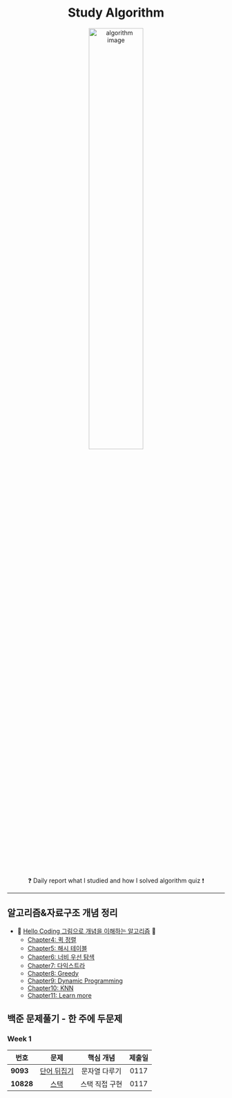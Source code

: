 <h1 align="center">Study Algorithm</h1>
<p align="center">
    <img alt="algorithm image" src="https://user-images.githubusercontent.com/53554014/88824019-bd8a1e80-d200-11ea-9e4e-86904a39d2e7.jpg" width=50% height=50% />
</p>
<p align="center">
    &#10067; Daily report what I studied and how I solved algorithm quiz  &#10071;
</p>

***

## 알고리즘&자료구조 개념 정리
* &#128215; [Hello Coding 그림으로 개념을 이해하는 알고리즘](http://www.yes24.com/Product/Goods/37885448) &#128215;
    * [Chapter4: 퀵 정렬](https://github.com/seraaaayeo/Study-Algorithm/tree/master/Algorithm/Chapter4_qsort)
    * [Chapter5: 해시 테이블](https://github.com/seraaaayeo/Study-Algorithm/tree/master/Algorithm/Chapter5_Hash)
    * [Chapter6: 너비 우선 탐색](https://github.com/seraaaayeo/Study-Algorithm/tree/master/Algorithm/Chapter6_BFS)
    * [Chapter7: 다익스트라](https://github.com/seraaaayeo/Study-Algorithm/tree/master/Algorithm/Chapter7_Dijkstra)
    * [Chapter8: Greedy](https://github.com/seraaaayeo/Study-Algorithm/tree/master/Algorithm/Chapter8_Greedy)
    * [Chapter9: Dynamic Programming](https://github.com/seraaaayeo/Study-Algorithm/tree/master/Algorithm/Chapter9_Dynamic)
    * [Chapter10: KNN](https://github.com/seraaaayeo/Study-Algorithm/tree/master/Algorithm/Chapter10_KNN)
    * [Chapter11: Learn more](https://github.com/seraaaayeo/Study-Algorithm/tree/master/Algorithm/Chapter11_Learn_more)
    
## 백준 문제풀기 - 한 주에 두문제
### Week 1
|  <center>번호</center> |  <center>문제</center> |  <center>핵심 개념</center> |  <center>제출일</center> |
|:--------|:--------:|:--------:|:--------:|
|**9093** | <center>[단어 뒤집기](https://www.acmicpc.net/problem/9093)</center> | <center>문자열 다루기</center> | <center>0117</center>
|**10828** | <center>[스택](https://www.acmicpc.net/problem/10828)</center> | <center>스택 직접 구현</center> | <center>0117</center> 